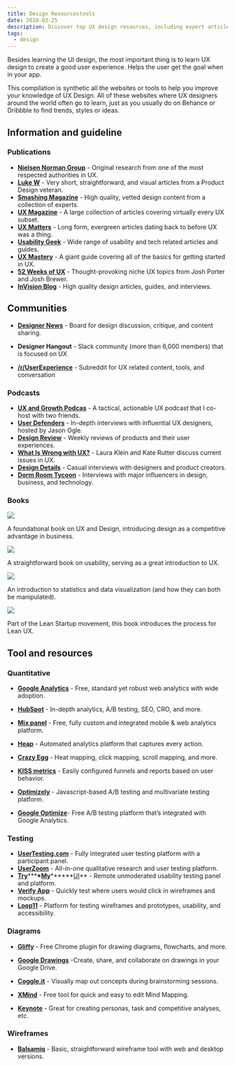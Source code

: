 ```yaml
---
title: Design Resourcestools
date: 2018-03-25
description: Discover top UX design resources, including expert articles, communities, podcasts, books, and tools to improve user experience and master UX design techniques effectively.
tags:
  - design
---
```


Besides learning the UI design, the most important thing is to learn UX design to create a good user experience. Helps the user get the goal when in your app.

This compilation is synthetic all the websites or tools to help you improve your knowledge of UX Design. All of these websites where UX designers around the world often go to learn, just as you usually do on Behance or Dribbble to find trends, styles or ideas.

## Information and guideline

### Publications

- **[Nielsen Norman Group](https://www.nngroup.com/articles/)** - Original research from one of the most respected authorities in UX.
- **[Luke W](https://www.lukew.com/ff/)** - Very short, straightforward, and visual articles from a Product Design veteran.
- **[Smashing Magazine](https://www.smashingmagazine.com/)** - High quality, vetted design content from a collection of experts.
- **[UX Magazine](https://uxmag.com/)** - A large collection of articles covering virtually every UX subset.
- **[UX Matters](https://www.uxmatters.com/)** - Long form, evergreen articles dating back to before UX was a thing.
- **[Usability Geek](https://usabilitygeek.com/)** - Wide range of usability and tech related articles and guides.
- **[UX Mastery](https://uxmastery.com/)** - A giant guide covering all of the basics for getting started in UX.
- **[52 Weeks of UX](http://52weeksofux.com/tagged/week_1)** - Thought-provoking niche UX topics from Josh Porter and Josh Brewer.
- **[InVision Blog](https://www.invisionapp.com/blog)** - High quality design articles, guides, and interviews.

## Communities

- **[Designer News](https://www.designernews.co/)** - Board for design discussion, critique, and content sharing.

- **Designer Hangout** - Slack community (more than 6,000 members) that is focused on UX

- **[/r/UserExperience](https://www.reddit.com/r/userexperience/)** - Subreddit for UX related content, tools, and conversation

### Podcasts

- **[UX and Growth Podcas](https://austinknight.com/podcast/)** - A tactical, actionable UX podcast that I co-host with two friends.
- **[User Defenders](https://userdefenders.com/)** - In-depth interviews with influential UX designers, hosted by Jason Ogle.
- **[Design Review](http://www.designreviewpodcast.com/)** - Weekly reviews of products and their user experiences.
- **[What Is Wrong with UX?](https://itunes.apple.com/us/podcast/what-is-wrong-ux-users-know/id980133198?mt=2)** - Laura Klein and Kate Rutter discuss current issues in UX.
- **[Design Details](https://spec.fm/podcasts/design-details)** - Casual interviews with designers and product creators.
- **[Dorm Room Tycoon](https://drt.fm/)** - Interviews with major influencers in design, business, and technology.

### Books

![](assets/design-resourcestools_1d108bd8a65ff50110c20d550f63945e_md5.webp)

A foundational book on UX and Design, introducing design as a competitive advantage in business.

![](assets/design-resourcestools_9863db6fd97f581087152cab779966e2_md5.webp)

A straightforward book on usability, serving as a great introduction to UX.

![](assets/design-resourcestools_35a07daafda041800eb792f9dfb52744_md5.webp)

An introduction to statistics and data visualization (and how they can both be manipulated).

![](assets/design-resourcestools_22750df99a8ae9d95127999f8d41614b_md5.webp)

Part of the Lean Startup movement, this book introduces the process for Lean UX.

## Tool and resources

### Quantitative

- **[Google Analytics](https://www.google.com/analytics/#?modal_active=none)** - Free, standard yet robust web analytics with wide adoption.
- **[HubSpot](https://www.hubspot.com/)** - In-depth analytics, A/B testing, SEO, CRO, and more.
- **[Mix panel](https://mixpanel.com/)** - Free, fully custom and integrated mobile & web analytics platform.
- **[Heap](https://heapanalytics.com/?referral=5djmk)** - Automated analytics platform that captures every action.
- **[Crazy Egg](https://www.crazyegg.com/)** - Heat mapping, click mapping, scroll mapping, and more.
- **[KISS metrics](https://www.kissmetrics.com/)** - Easily configured funnels and reports based on user behavior.
- **[Optimizely](https://www.optimizely.com/)** - Javascript-based A/B testing and multivariate testing platform.

- **[Google Optimize](https://optimize.google.com/optimize/home/#/accounts/2740283315/containers/8631801)**- Free A/B testing platform that’s integrated with Google Analytics.

### Testing

- **[UserTesting.com](http://usertesting.com/)** - Fully integrated user testing platform with a participant panel.
- **[UserZoom](https://www.userzoom.com/)** - All-in-one qualitative research and user testing platform.
- **[Try](https://www.trymyui.com/)**\*\*\***\*[My](https://www.trymyui.com/)**\*\*\*\*\*\*[UI](https://www.trymyui.com/)\*\* - Remote unmoderated usability testing panel and platform.
- **[Verify App](https://verifyapp.com/)** - Quickly test where users would click in wireframes and mockups.
- **[Loop11](https://www.loop11.com/)** - Platform for testing wireframes and prototypes, usability, and accessibility.

### Diagrams

- **[Gliffy](https://www.gliffy.com/)** - Free Chrome plugin for drawing diagrams, flowcharts, and more.
- **[Google Drawings](https://docs.google.com/drawings/d/1saUBNhMvr-v-nunOZ73Pp-rqrPp-r4EeT2Ml2p2lcng/edit)** -Create, share, and collaborate on drawings in your Google Drive.

- **[Coggle.it](http://coggle.it/)** - Visually map out concepts during brainstorming sessions.

- **[XMind](http://www.xmind.net/)** - Free tool for quick and easy to edit Mind Mapping.

- **[Keynote](https://www.apple.com/keynote/)** - Great for creating personas, task and competitive analyses, etc.

### Wireframes

- **[Balsamiq](https://balsamiq.com/)** - Basic, straightforward wireframe tool with web and desktop versions.
